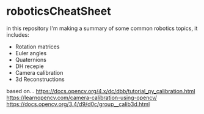 # roboticsCheatSheet
in this repository I'm making a summary of some common robotics topics, it includes:
* Rotation matrices
* Euler angles
* Quaternions
* DH recepie
* Camera calibration
* 3d Reconstructions

based on...
https://docs.opencv.org/4.x/dc/dbb/tutorial_py_calibration.html
https://learnopencv.com/camera-calibration-using-opencv/
https://docs.opencv.org/3.4/d9/d0c/group__calib3d.html

